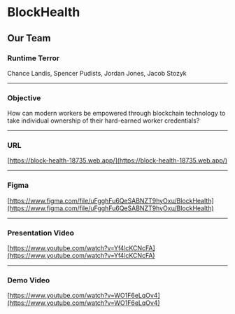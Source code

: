 # BlockHealth

## Our Team
### Runtime Terror
Chance Landis, Spencer Pudists, Jordan Jones, Jacob Stozyk

---
### Objective
How can modern workers be empowered through blockchain technology to take individual ownership of their hard-earned worker credentials?

---
### URL
[https://block-health-18735.web.app/](https://block-health-18735.web.app/)

---
### Figma
[https://www.figma.com/file/uFgghFu6QeSABNZT9hyOxu/BlockHealth](https://www.figma.com/file/uFgghFu6QeSABNZT9hyOxu/BlockHealth)

---
### Presentation Video
[https://www.youtube.com/watch?v=Yf4lcKCNcFA](https://www.youtube.com/watch?v=Yf4lcKCNcFA)

---
### Demo Video
[https://www.youtube.com/watch?v=WO1F6eLqOv4](https://www.youtube.com/watch?v=WO1F6eLqOv4)
